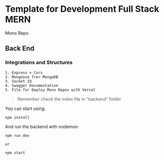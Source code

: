 # Template for Development Full Stack MERN

Mono Repo

## Back End
### Integrations and Structures

    1. Express + Cors
    2. Mongoose fror MongoDB
    3. Socket IO
    4. Swagger Documentation
    5. File for Deploy Mono Repos with Vercel

>Remember check the index file in "backend" folder

You can start using:

    npm install

And run the backend with nodemon

    npm run dev

    or

    npm start
